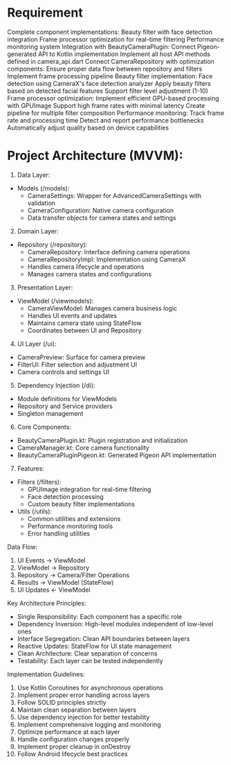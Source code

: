 # Requirement

Complete component implementations:
Beauty filter with face detection integration
Frame processor optimization for real-time filtering
Performance monitoring system
Integration with BeautyCameraPlugin:
Connect Pigeon-generated API to Kotlin implementation
Implement all host API methods defined in camera_api.dart
Connect CameraRepository with optimization components:
Ensure proper data flow between repository and filters
Implement frame processing pipeline
Beauty filter implementation:
Face detection using CameraX's face detection analyzer
Apply beauty filters based on detected facial features
Support filter level adjustment (1-10)
Frame processor optimization:
Implement efficient GPU-based processing with GPUImage
Support high frame rates with minimal latency
Create pipeline for multiple filter composition
Performance monitoring:
Track frame rate and processing time
Detect and report performance bottlenecks
Automatically adjust quality based on device capabilities

# Project Architecture (MVVM):

1. Data Layer:

- Models (/models):
  - CameraSettings: Wrapper for AdvancedCameraSettings with validation
  - CameraConfiguration: Native camera configuration
  - Data transfer objects for camera states and settings

2. Domain Layer:

- Repository (/repository):
  - CameraRepository: Interface defining camera operations
  - CameraRepositoryImpl: Implementation using CameraX
  - Handles camera lifecycle and operations
  - Manages camera states and configurations

3. Presentation Layer:

- ViewModel (/viewmodels):
  - CameraViewModel: Manages camera business logic
  - Handles UI events and updates
  - Maintains camera state using StateFlow
  - Coordinates between UI and Repository

4. UI Layer (/ui):

- CameraPreview: Surface for camera preview
- FilterUI: Filter selection and adjustment UI
- Camera controls and settings UI

5. Dependency Injection (/di):

- Module definitions for ViewModels
- Repository and Service providers
- Singleton management

6. Core Components:

- BeautyCameraPlugin.kt: Plugin registration and initialization
- CameraManager.kt: Core camera functionality
- BeautyCameraPluginPigeon.kt: Generated Pigeon API implementation

7. Features:

- Filters (/filters):
  - GPUImage integration for real-time filtering
  - Face detection processing
  - Custom beauty filter implementations
- Utils (/utils):
  - Common utilities and extensions
  - Performance monitoring tools
  - Error handling utilities

Data Flow:

1. UI Events -> ViewModel
2. ViewModel -> Repository
3. Repository -> Camera/Filter Operations
4. Results -> ViewModel (StateFlow)
5. UI Updates <- ViewModel

Key Architecture Principles:

- Single Responsibility: Each component has a specific role
- Dependency Inversion: High-level modules independent of low-level ones
- Interface Segregation: Clean API boundaries between layers
- Reactive Updates: StateFlow for UI state management
- Clean Architecture: Clear separation of concerns
- Testability: Each layer can be tested independently

Implementation Guidelines:

1. Use Kotlin Coroutines for asynchronous operations
2. Implement proper error handling across layers
3. Follow SOLID principles strictly
4. Maintain clean separation between layers
5. Use dependency injection for better testability
6. Implement comprehensive logging and monitoring
7. Optimize performance at each layer
8. Handle configuration changes properly
9. Implement proper cleanup in onDestroy
10. Follow Android lifecycle best practices

